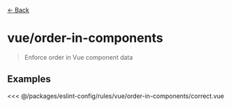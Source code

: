 [&#x2190; Back](./)
# vue/order-in-components <badge text="error" type="error" vertical="middle"/>

> Enforce order in Vue component data


## Examples

<code-highlight>
 
<div slot="correct">

<<< @/packages/eslint-config/rules/vue/order-in-components/correct.vue

</div>

 
</code-highlight>

